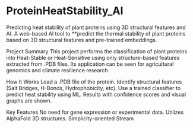 # ProteinHeatStability_AI
Predicting heat stability of plant proteins using 3D structural features and AI.
A web-based AI tool to **predict the thermal stability of plant proteins based on 3D structural features and pre-trained embeddings.

Project Summary
This project performs the classification of plant proteins into Heat-Stable or Heat-Sensitive using only structure-based features extracted from .PDB files. Its application can be seen for agricultural genomics and climate resilience research.

 How It Works
Load a .PDB file of the protein.
Identify structural features (Salt Bridges, H-Bonds, Hydrophobicity, etc).
Use a trained classifier to predict heat stability using ML.
Results with confidence scores and visual graphs are shown.

 Key Features
No need for gene expression or experimental data.
Utilizes AlphaFold 3D structures.
Simplicity-oriented Stream
